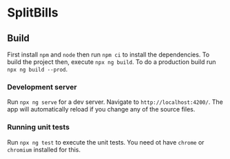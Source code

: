 # SplitBills

## Build

First install `npm` and `node` then run `npm ci` to install the
dependencies. To build the project then, execute `npx ng build`. To do
a production build run `npx ng build --prod`.

### Development server

Run `npx ng serve` for a dev server. Navigate to
`http://localhost:4200/`. The app will automatically reload if you
change any of the source files.

### Running unit tests

Run `npx ng test` to execute the unit tests. You need ot have `chrome` or
`chromium` installed for this.
